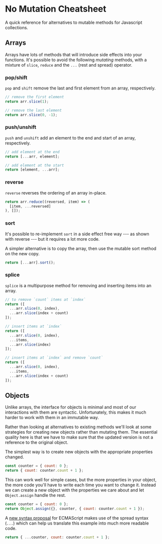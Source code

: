 # No Mutation Cheatsheet
A quick reference for alternatives to mutable methods for Javascript collections.

## Arrays
Arrays have lots of methods that will introduce side effects into your functions. It's possible to avoid the following _mutating_ methods, with a mixture of `slice`, `reduce` and the `...` (rest and spread) operator.

### pop/shift
`pop` and `shift` remove the last and first element from an array, respectively.

```js
// remove the first element
return arr.slice(1);

// remove the last element
return arr.slice(0, -1);
```

### push/unshift
`push` and `unshift` add an element to the end and start of an array, respectively.

```js
// add element at the end
return [...arr, element];

// add element at the start
return [element, ...arr];
```

### reverse
`reverse` reverses the ordering of an array in-place.

```js
return arr.reduce((reversed, item) => (
  [item, ...reversed]
), []);
```

### sort
It's possible to re-implement `sort` in a side effect free way --- as shown with reverse --- but it requires a lot more code.

A simpler alternative is to copy the array, then use the mutable sort method on the new copy.

```js
return [...arr].sort();
```

### splice
`splice` is a multipurpose method for removing and inserting items into an array.

```js
// to remove `count` items at `index`
return ([
  ...arr.slice(0, index),
  ...arr.slice(index + count)
]);

// insert items at `index`
return ([
  ...arr.slice(0, index),
  ...items,
  ...arr.slice(index)
]);

// insert items at `index` and remove `count`
return ([
  ...arr.slice(0, index),
  ...items,
  ...arr.slice(index + count)
]);
```

## Objects
Unlike arrays, the interface for objects is minimal and most of our interactions with them are syntactic. Unfortunately, this makes it much harder to work with them in an immutable way.

Rather than looking at alternatives to existing methods we'll look at some strategies for creating new objects rather than mutating them. The essential quality here is that we have to make sure that the updated version is not a reference to the original object.

The simplest way is to create new objects with the appropriate properties changed.

```js
const counter = { count: 0 };
return { count: counter.count + 1 };
```

This can work well for simple cases, but the more properties in your object, the more code you'll have to write each time you want to change it. Instead we can create a new object with the properties we care about and let `Object.assign` handle the rest.

```js
const counter = { count: 0 };
return Object.assign({}, counter, { count: counter.count + 1 });
```

A [new syntax proposal](https://github.com/sebmarkbage/ecmascript-rest-spread) for ECMAScript makes use of the spread syntax (`...`) which can help us translate this example into much more readable code.

```js
return { ...counter, count: counter.count + 1 };
```
